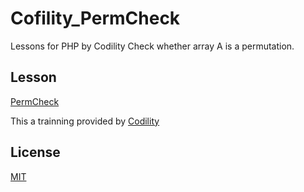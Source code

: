 # Cofility_PermCheck
Lessons for PHP by Codility
Check whether array A is a permutation.

## Lesson
[PermCheck](https://app.codility.com/programmers/lessons/4-counting_elements/perm_check/)

This a trainning provided by [Codility](https://app.codility.com/programmers)

## License
[MIT](https://choosealicense.com/licenses/mit/)
